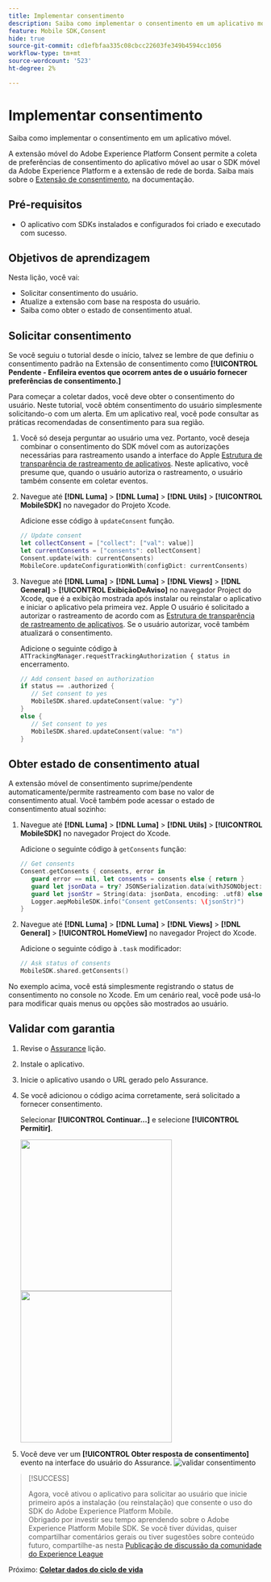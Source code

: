 ```yaml
---
title: Implementar consentimento
description: Saiba como implementar o consentimento em um aplicativo móvel.
feature: Mobile SDK,Consent
hide: true
source-git-commit: cd1efbfaa335c08cbcc22603fe349b4594cc1056
workflow-type: tm+mt
source-wordcount: '523'
ht-degree: 2%

---
```


# Implementar consentimento

Saiba como implementar o consentimento em um aplicativo móvel.

A extensão móvel do Adobe Experience Platform Consent permite a coleta de preferências de consentimento do aplicativo móvel ao usar o SDK móvel da Adobe Experience Platform e a extensão de rede de borda. Saiba mais sobre o [Extensão de consentimento](https://developer.adobe.com/client-sdks/documentation/consent-for-edge-network/), na documentação.

## Pré-requisitos

* O aplicativo com SDKs instalados e configurados foi criado e executado com sucesso.

## Objetivos de aprendizagem

Nesta lição, você vai:

* Solicitar consentimento do usuário.
* Atualize a extensão com base na resposta do usuário.
* Saiba como obter o estado de consentimento atual.

## Solicitar consentimento

Se você seguiu o tutorial desde o início, talvez se lembre de que definiu o consentimento padrão na Extensão de consentimento como **[!UICONTROL Pendente - Enfileira eventos que ocorrem antes de o usuário fornecer preferências de consentimento.]**

Para começar a coletar dados, você deve obter o consentimento do usuário. Neste tutorial, você obtém consentimento do usuário simplesmente solicitando-o com um alerta. Em um aplicativo real, você pode consultar as práticas recomendadas de consentimento para sua região.

1. Você só deseja perguntar ao usuário uma vez. Portanto, você deseja combinar o consentimento do SDK móvel com as autorizações necessárias para rastreamento usando a interface do Apple [Estrutura de transparência de rastreamento de aplicativos](https://developer.apple.com/documentation/apptrackingtransparency). Neste aplicativo, você presume que, quando o usuário autoriza o rastreamento, o usuário também consente em coletar eventos.

1. Navegue até **[!DNL Luma]** > **[!DNL Luma]** > **[!DNL Utils]** > **[!UICONTROL MobileSDK]** no navegador do Projeto Xcode.

   Adicione esse código à `updateConsent` função.

   ```swift
   // Update consent
   let collectConsent = ["collect": ["val": value]]
   let currentConsents = ["consents": collectConsent]
   Consent.update(with: currentConsents)
   MobileCore.updateConfigurationWith(configDict: currentConsents)
   ```

1. Navegue até **[!DNL Luma]** > **[!DNL Luma]** > **[!DNL Views]** > **[!DNL General]** > **[!UICONTROL ExibiçãoDeAviso]** no navegador Project do Xcode, que é a exibição mostrada após instalar ou reinstalar o aplicativo e iniciar o aplicativo pela primeira vez. Apple O usuário é solicitado a autorizar o rastreamento de acordo com as [Estrutura de transparência de rastreamento de aplicativos](https://developer.apple.com/documentation/apptrackingtransparency). Se o usuário autorizar, você também atualizará o consentimento.

   Adicione o seguinte código à `ATTrackingManager.requestTrackingAuthorization { status in` encerramento.

   ```swift
   // Add consent based on authorization
   if status == .authorized {
      // Set consent to yes
      MobileSDK.shared.updateConsent(value: "y")
   }
   else {
      // Set consent to yes
      MobileSDK.shared.updateConsent(value: "n")
   }
   ```

## Obter estado de consentimento atual

A extensão móvel de consentimento suprime/pendente automaticamente/permite rastreamento com base no valor de consentimento atual. Você também pode acessar o estado de consentimento atual sozinho:

1. Navegue até **[!DNL Luma]** > **[!DNL Luma]** > **[!DNL Utils]** > **[!UICONTROL MobileSDK]** no navegador Project do Xcode.

   Adicione o seguinte código à `getConsents` função:

   ```swift
   // Get consents
   Consent.getConsents { consents, error in
      guard error == nil, let consents = consents else { return }
      guard let jsonData = try? JSONSerialization.data(withJSONObject: consents, options: .prettyPrinted) else { return }
      guard let jsonStr = String(data: jsonData, encoding: .utf8) else { return }
      Logger.aepMobileSDK.info("Consent getConsents: \(jsonStr)")
   }
   ```

2. Navegue até **[!DNL Luma]** > **[!DNL Luma]** > **[!DNL Views]** > **[!DNL General]** > **[!UICONTROL HomeView]** no navegador Project do Xcode.

   Adicione o seguinte código à `.task` modificador:

   ```swift
   // Ask status of consents
   MobileSDK.shared.getConsents()   
   ```

No exemplo acima, você está simplesmente registrando o status de consentimento no console no Xcode. Em um cenário real, você pode usá-lo para modificar quais menus ou opções são mostrados ao usuário.

## Validar com garantia

1. Revise o [Assurance](assurance.md) lição.
1. Instale o aplicativo.
1. Inicie o aplicativo usando o URL gerado pelo Assurance.
1. Se você adicionou o código acima corretamente, será solicitado a fornecer consentimento.

   Selecionar **[!UICONTROL Continuar...]** e selecione **[!UICONTROL Permitir]**.

   <img src="./assets/consent-update-1.png" width="300" /> 
   <img src="./assets/consent-update-2.png" width="300" />

1. Você deve ver um **[!UICONTROL Obter resposta de consentimento]** evento na interface do usuário do Assurance.
   ![validar consentimento](assets/consent-update.png)



>[!SUCCESS]
>
>Agora, você ativou o aplicativo para solicitar ao usuário que inicie primeiro após a instalação (ou reinstalação) que consente o uso do SDK do Adobe Experience Platform Mobile.<br/>Obrigado por investir seu tempo aprendendo sobre o Adobe Experience Platform Mobile SDK. Se você tiver dúvidas, quiser compartilhar comentários gerais ou tiver sugestões sobre conteúdo futuro, compartilhe-as nesta [Publicação de discussão da comunidade do Experience League](https://experienceleaguecommunities.adobe.com/t5/adobe-experience-platform-launch/tutorial-discussion-implement-adobe-experience-cloud-in-mobile/td-p/443796)

Próximo: **[Coletar dados do ciclo de vida](lifecycle-data.md)**
